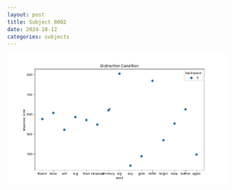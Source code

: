 ```yaml
---
layout: post
title: Subject 8002
date: 2024-10-12
categories: subjects
---
```


![](data/8002/run-11/8002_rt_acc_fuzzy_delay.png)
